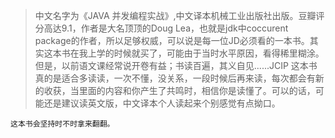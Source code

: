 >中文名字为《JAVA 并发编程实战》,中文译本机械工业出版社出版。豆瓣评分高达9.1，作者是大名顶顶的Doug Lea，也就是jdk中coccurent package的作者，所以足够权威，可以说是每一位JD必须看的一本书。其实这本书在我上学的时候就买了，可能由于当时水平原因，看得稀里糊涂。但是，以前语文课经常说开卷有益；书读百遍，其义自见......JCIP 这本书真的是适合多读读，一次不懂，没关系，一段时候后再来读，每次都会有新的收获，当里面的内容和你产生了共鸣时，相信你是读懂了。可以的话，可能还是建议读英文版，中文译本个人读起来个别感觉有点拗口。

```
这本书会坚持时不时拿来翻翻。
```

